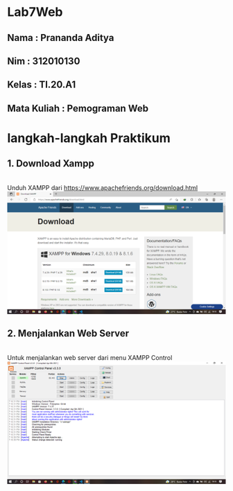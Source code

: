 # Lab7Web

## Nama : Prananda Aditya

## Nim : 312010130

## Kelas : TI.20.A1

## Mata Kuliah : Pemograman Web

# langkah-langkah Praktikum

## 1. Download Xampp

<br> Unduh XAMPP dari https://www.apachefriends.org/download.html
![img](img/SS1.png)

## 2. Menjalankan Web Server

<br>Untuk menjalankan web server dari menu XAMPP Control
![img](img/SS2.png)
